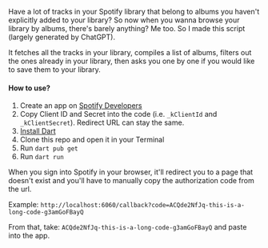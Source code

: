 
Have a lot of tracks in your Spotify library that belong to albums you haven't explicitly added to your library? So now when you wanna browse your library by albums, there's barely anything? Me too. So I made this script (largely generated by ChatGPT).

It fetches all the tracks in your library, compiles a list of albums, filters out the ones already in your library, then asks you one by one if you would like to save them to your library.

#### How to use?

1. Create an app on [Spotify Developers](https://developer.spotify.com/dashboard)
2. Copy Client ID and Secret into the code (i.e. `_kClientId` and `_kClientSecret`). Redirect URL can stay the same.
3. [Install Dart](https://dart.dev/get-dart)
4. Clone this repo and open it in your Terminal
5. Run `dart pub get`
6. Run `dart run`

When you sign into Spotify in your browser, it'll redirect you to a page that doesn't exist and you'll have to manually copy the authorization code from the url. 

Example:
```http://localhost:6060/callback?code=ACQde2NfJq-this-is-a-long-code-g3amGoFBayQ```

From that, take: `ACQde2NfJq-this-is-a-long-code-g3amGoFBayQ` and paste into the app.
